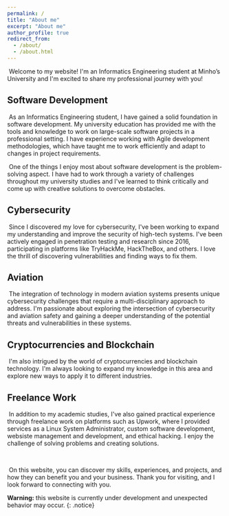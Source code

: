 ```yaml
---
permalink: /
title: "About me"
excerpt: "About me"
author_profile: true
redirect_from: 
  - /about/
  - /about.html
---
```


<a>&nbsp;</a>Welcome to my website! I'm an Informatics Engineering student at Minho’s University and I'm excited to share my professional journey with you!

## Software Development
<a>&nbsp;</a>As an Informatics Engineering student, I have gained a solid foundation in software development. My university education has provided me with the tools and knowledge to work on large-scale software projects in a professional setting. I have experience working with Agile development methodologies, which have taught me to work efficiently and adapt to changes in project requirements.

<a>&nbsp;</a>One of the things I enjoy most about software development is the problem-solving aspect. I have had to work through a variety of challenges throughout my university studies and I've learned to think critically and come up with creative solutions to overcome obstacles.

## Cybersecurity
<a>&nbsp;</a>Since I discovered my love for cybersecurity, I've been working to expand my understanding and improve the security of high-tech systems. I've been actively engaged in penetration testing and research since 2016, participating in platforms like TryHackMe, HackTheBox, and others. I love the thrill of discovering vulnerabilities and finding ways to fix them.

## Aviation
<a>&nbsp;</a>The integration of technology in modern aviation systems presents unique cybersecurity challenges that require a multi-disciplinary approach to address. I'm passionate about exploring the intersection of cybersecurity and aviation safety and gaining a deeper understanding of the potential threats and vulnerabilities in these systems.

## Cryptocurrencies and Blockchain
<a>&nbsp;</a>I'm also intrigued by the world of cryptocurrencies and blockchain technology. I'm always looking to expand my knowledge in this area and explore new ways to apply it to different industries.

## Freelance Work
<a>&nbsp;</a>In addition to my academic studies, I've also gained practical experience through freelance work on platforms such as Upwork, where I provided services as a Linux System Administrator, custom software development, websiste management and development, and ethical hacking. I enjoy the challenge of solving problems and creating solutions.

<br>

<a>&nbsp;</a>On this website, you can discover my skills, experiences, and projects, and how they can benefit you and your business. Thank you for visiting, and I look forward to connecting with you.

**Warning:** this website is currently under development and unexpected behavior may occur.
{: .notice}
